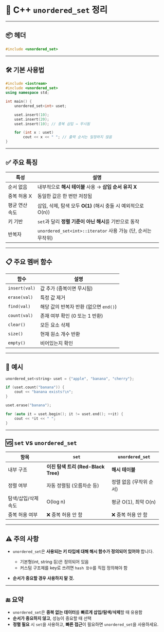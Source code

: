 # 📘 C++ `unordered_set` 정리

---

## 📦 헤더

```cpp
#include <unordered_set>
```

---

## 🛠️ 기본 사용법

```cpp
#include <iostream>
#include <unordered_set>
using namespace std;

int main() {
    unordered_set<int> uset;

    uset.insert(10);
    uset.insert(20);
    uset.insert(10); // 중복 삽입 → 무시됨

    for (int x : uset)
        cout << x << " "; // 출력 순서는 일정하지 않음
}
```

---

## ✅ 주요 특징

| 특성       | 설명                                                |
| -------- | ------------------------------------------------- |
| 순서 없음    | 내부적으로 **해시 테이블** 사용 → **삽입 순서 유지 X**              |
| 중복 허용 X  | 동일한 값은 한 번만 저장됨                                   |
| 평균 연산 속도 | 삽입, 삭제, 탐색 모두 **O(1)** (해시 충돌 시 예외적으로 O(n))       |
| 키 기반     | `set`과 달리 **정렬 기준이 아닌 해시**를 기반으로 동작               |
| 반복자      | `unordered_set<int>::iterator` 사용 가능 (단, 순서는 무작위) |

---

## 📋 주요 멤버 함수

| 함수            | 설명                         |
| ------------- | -------------------------- |
| `insert(val)` | 값 추가 (중복이면 무시됨)            |
| `erase(val)`  | 특정 값 제거                    |
| `find(val)`   | 해당 값의 반복자 반환 (없으면 `end()`) |
| `count(val)`  | 존재 여부 확인 (0 또는 1 반환)       |
| `clear()`     | 모든 요소 삭제                   |
| `size()`      | 현재 원소 개수 반환                |
| `empty()`     | 비어있는지 확인                   |

---

## 🧪 예시

```cpp
unordered_set<string> uset = {"apple", "banana", "cherry"};

if (uset.count("banana")) {
    cout << "banana exists!\n";
}

uset.erase("banana");

for (auto it = uset.begin(); it != uset.end(); ++it) {
    cout << *it << " ";
}
```

---

## 🆚 `set` vs `unordered_set`

| 항목          | `set`                         | `unordered_set`  |
| ----------- | ----------------------------- | ---------------- |
| 내부 구조       | **이진 탐색 트리 (Red-Black Tree)** | **해시 테이블**       |
| 정렬 여부       | 자동 정렬됨 (오름차순 등)               | 정렬 없음 (무작위 순서)   |
| 탐색/삽입/삭제 속도 | O(log n)                      | 평균 O(1), 최악 O(n) |
| 중복 허용 여부    | ❌ 중복 허용 안 함                   | ❌ 중복 허용 안 함      |

---

## ⚠️ 주의 사항

* `unordered_set`은 **사용되는 키 타입에 대해 해시 함수가 정의되어 있어야** 합니다.

  * 기본형(int, string 등)은 정의되어 있음
  * 커스텀 구조체를 key로 쓰려면 `hash 함수`를 직접 정의해야 함
* **순서가 중요할 경우 사용하지 말 것.**

---

## 🔚 요약

* `unordered_set`은 **중복 없는 데이터**를 **빠르게 삽입/탐색/삭제**할 때 유용함
* **순서가 중요하지 않고**, 성능이 중요할 때 선택
* **정렬 필요** 시 `set`을 사용하고, **빠른 접근**이 필요하면 `unordered_set`을 사용하세요.